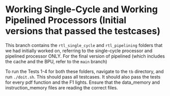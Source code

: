 # Working Single-Cycle and Working Pipelined Processors (Initial versions that passed the testcases)

This branch contains the ```rtl_single_cycle``` and ```rtl_pipelining``` folders that we had initially worked on, referring to the single-cycle processor and pipelined processor ONLY. For the final version of pipelined (which includes the cache and the BPU, refer to the ```main``` branch)

To run the Tests 1-4 for both these folders, navigate to the ```tb``` directory, and run ```./doit.sh```. This should pass all testcases. It should also pass the tests for every pdf function and the F1 lights. Ensure that the data_memory and instruction_memory files are reading the correct files. 

